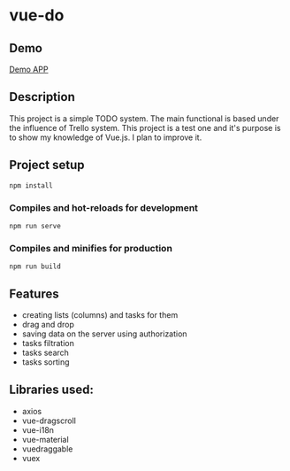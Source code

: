 # vue-do

## Demo
[Demo APP](https://vue.maggot28.website/)

## Description 
This project is a simple TODO system. The main functional is based under the influence of Trello system. This project is a test one and it's purpose is to show my knowledge of Vue.js. I plan to improve it. 


## Project setup
```
npm install
```

### Compiles and hot-reloads for development
```
npm run serve
```

### Compiles and minifies for production
```
npm run build
```
## Features
- creating lists (columns) and tasks for them
- drag and drop 
- saving data on the server using authorization 
- tasks filtration 
- tasks search 
- tasks sorting

## Libraries used: 
- axios
- vue-dragscroll
- vue-i18n
- vue-material
- vuedraggable
- vuex